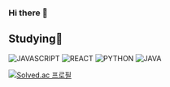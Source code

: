 ### Hi there 👋

## Studying🌱
![JAVASCRIPT](http://img.shields.io/badge/JavaScript-F7DF1E?style=flat-square&logo=JavaScript&logoColor=white)
![REACT](http://img.shields.io/badge/React-61DAFB?style=flat-square&logo=React&logoColor=white)
![PYTHON](http://img.shields.io/badge/Python-3776AB?style=flat-square&logo=Python&logoColor=white)
![JAVA](http://img.shields.io/badge/JAVA-007396?style=flat-square&logo=java&logoColor=white)


<!--<img src="https://img.shields.io/badge/JAVA-007396?style=for-the-badge&logo=java&logoColor=white">-->
<!--
**lj05117/lj05117** is a ✨ _special_ ✨ repository because its `README.md` (this file) appears on your GitHub profile.

Here are some ideas to get you started:

- 🔭 I’m currently working on ...
- 🌱 I’m currently learning ...
- 👯 I’m looking to collaborate on ...
- 🤔 I’m looking for help with ...
- 💬 Ask me about ...
- 📫 How to reach me: ...
- 😄 Pronouns: ...
- ⚡ Fun fact: ...
-->
[![Solved.ac
프로필](http://mazassumnida.wtf/api/v2/generate_badge?boj=lj05117)](https://solved.ac/lj05117)
